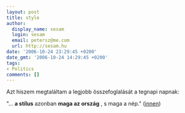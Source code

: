 ```yaml
---
layout: post
title: style
author:
  display_name: sesam
  login: sesam
  email: petersz@me.com
  url: http://sesam.hu
date: '2006-10-24 23:29:45 +0200'
date_gmt: '2006-10-24 14:29:45 +0200'
tags:
- Politics
comments: []
---
```


Azt hiszem megtaláltam a legjobb összefoglalását a tegnapi napnak:

"... **a stílus** azonban **maga az ország** , s maga a nép." ([innen](http://www.nol.hu/cikk/421835))

